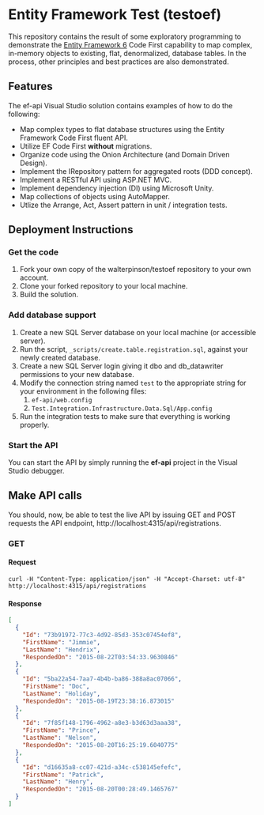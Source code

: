 # Entity Framework Test (testoef)
This repository contains the result of some exploratory programming to demonstrate the [Entity Framework 6](https://msdn.microsoft.com/en-us/data/ee712907.aspx) Code First capability to map complex, in-memory objects to existing, flat, denormalized, database tables.  In the process, other principles and best practices are also demonstrated.

## Features
The ef-api Visual Studio solution contains examples of how to do the following:

* Map complex types to flat database structures using the Entity Framework Code First fluent API.
* Utilize EF Code First **without** migrations.
* Organize code using the Onion Architecture (and Domain Driven Design).
* Implement the IRepository pattern for aggregated roots (DDD concept).
* Implement a RESTful API using ASP.NET MVC.
* Implement dependency injection (DI) using Microsoft Unity.
* Map collections of objects using AutoMapper.
* Utlize the Arrange, Act, Assert pattern in unit / integration tests.

## Deployment Instructions
### Get the code

1. Fork your own copy of the walterpinson/testoef repository to your own account.
1. Clone your forked repository to your local machine.
1. Build the solution.

### Add database support
1. Create a new SQL Server database on your local machine (or accessible server).
1. Run the script, `_scripts/create.table.registration.sql`, against your newly created database.
1. Create a new SQL Server login giving it dbo and db_datawriter permissions to your new database.
1. Modify the connection string named `test` to the appropriate string for your environment in the following files:
	1. `ef-api/web.config`
    1. `Test.Integration.Infrastructure.Data.Sql/App.config`
1. Run the integration tests to make sure that everything is working properly.

### Start the API
You can start the API by simply running the **ef-api** project in the Visual Studio debugger.

## Make API calls
You should, now, be able to test the live API by issuing GET and POST requests the API endpoint, http://localhost:4315/api/registrations.

### GET
#### Request
```
curl -H "Content-Type: application/json" -H "Accept-Charset: utf-8" http://localhost:4315/api/registrations
```
#### Response
```json
[
  {
    "Id": "73b91972-77c3-4d92-85d3-353c07454ef8",
    "FirstName": "Jimmie",
    "LastName": "Hendrix",
    "RespondedOn": "2015-08-22T03:54:33.9630846"
  },
  {
    "Id": "5ba22a54-7aa7-4b4b-ba86-388a8ac07066",
    "FirstName": "Doc",
    "LastName": "Holiday",
    "RespondedOn": "2015-08-19T23:38:16.873015"
  },
  {
    "Id": "7f85f148-1796-4962-a8e3-b3d63d3aaa38",
    "FirstName": "Prince",
    "LastName": "Nelson",
    "RespondedOn": "2015-08-20T16:25:19.6040775"
  },
  {
    "Id": "d16635a8-cc07-421d-a34c-c538145efefc",
    "FirstName": "Patrick",
    "LastName": "Henry",
    "RespondedOn": "2015-08-20T00:28:49.1465767"
  }
]
```
